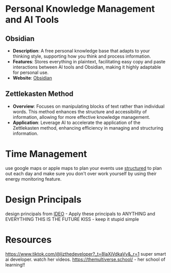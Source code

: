 # Personal Knowledge Management and AI Tools

## Obsidian
- **Description**: A free personal knowledge base that adapts to your thinking style, supporting how you think and process information.
- **Features**: Stores everything in plaintext, facilitating easy copy and paste interactions between AI tools and Obsidian, making it highly adaptable for personal use.
- **Website**: [Obsidian](https://obsidian.md)

## Zettlekasten Method
- **Overview**: Focuses on manipulating blocks of text rather than individual words. This method enhances the structure and accessibility of information, allowing for more effective knowledge management.
- **Application**: Leverage AI to accelerate the application of the Zettlekasten method, enhancing efficiency in managing and structuring information.

# Time Management
use google maps or apple maps to plan your events
use [structured](https://structured.app) to plan out each day and make sure you don't over work yourself by using their energy monitoring feature. 

# Design Principals
design principals from [IDEO](https://www.ideo.com) - Apply these principals to ANYTHING and EVERYTHING THIS IS THE FUTURE
KISS - keep it stupid simple



# Resources
https://www.tiktok.com/@lizthedeveloper?_t=8laXjVdkaVv&_r=1
super smart ai developer. watch her videos. 
https://themultiverse.school/ - her school of learning!!

